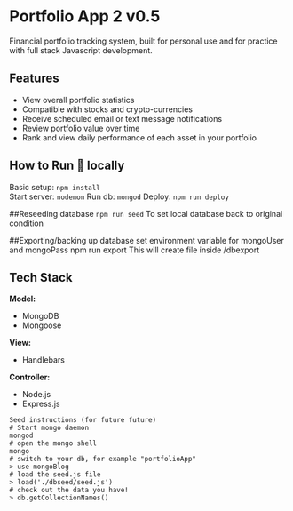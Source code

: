 # Portfolio App 2 v0.5
Financial portfolio tracking system, built for personal use and for practice with full stack Javascript development.

## Features  
* View overall portfolio statistics  
* Compatible with stocks and crypto-currencies
* Receive scheduled email or text message notifications  
* Review portfolio value over time  
* Rank and view daily performance of each asset in your portfolio  

## How to Run 🏃‍ locally
Basic setup: `npm install`  
Start server: `nodemon`
Run db: `mongod`
Deploy: `npm run deploy` 

##Reseeding database
`npm run seed`
To set local database back to original condition 

##Exporting/backing up database
set environment variable for mongoUser and mongoPass
npm run export
This will create file inside /dbexport

## Tech Stack   
**Model:**   
* MongoDB
* Mongoose

**View:**  
* Handlebars  

**Controller:**  
* Node.js
* Express.js

```
Seed instructions (for future future)
# Start mongo daemon
mongod
# open the mongo shell
mongo
# switch to your db, for example "portfolioApp"
> use mongoBlog
# load the seed.js file
> load('./dbseed/seed.js')
# check out the data you have!
> db.getCollectionNames()
```